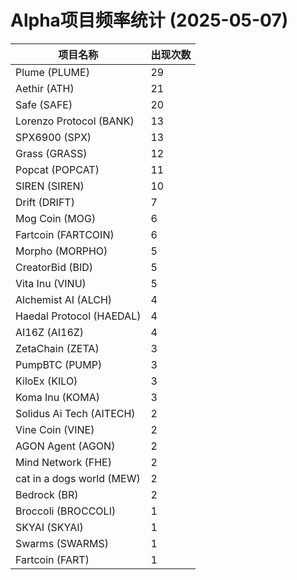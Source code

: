 # Alpha项目频率统计 (2025-05-07)

| 项目名称 | 出现次数 |
| --- | --- |
| Plume (PLUME) | 29 |
| Aethir (ATH) | 21 |
| Safe (SAFE) | 20 |
| Lorenzo Protocol (BANK) | 13 |
| SPX6900 (SPX) | 13 |
| Grass (GRASS) | 12 |
| Popcat (POPCAT) | 11 |
| SIREN (SIREN) | 10 |
| Drift (DRIFT) | 7 |
| Mog Coin (MOG) | 6 |
| Fartcoin (FARTCOIN) | 6 |
| Morpho (MORPHO) | 5 |
| CreatorBid (BID) | 5 |
| Vita Inu (VINU) | 5 |
| Alchemist AI (ALCH) | 4 |
| Haedal Protocol (HAEDAL) | 4 |
| AI16Z (AI16Z) | 4 |
| ZetaChain (ZETA) | 3 |
| PumpBTC (PUMP) | 3 |
| KiloEx (KILO) | 3 |
| Koma Inu (KOMA) | 3 |
| Solidus Ai Tech (AITECH) | 2 |
| Vine Coin (VINE) | 2 |
| AGON Agent (AGON) | 2 |
| Mind Network (FHE) | 2 |
| cat in a dogs world (MEW) | 2 |
| Bedrock (BR) | 2 |
| Broccoli (BROCCOLI) | 1 |
| SKYAI (SKYAI) | 1 |
| Swarms (SWARMS) | 1 |
| Fartcoin (FART) | 1 |
